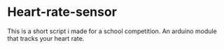 # Heart-rate-sensor
This is a short script i made for a school competition. An arduino module that tracks your heart rate.
